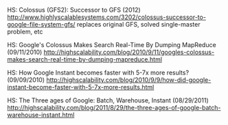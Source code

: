 HS: Colossus (GFS2): Successor to GFS (2012)
http://www.highlyscalablesystems.com/3202/colossus-successor-to-google-file-system-gfs/
replaces original GFS, solved single-master problem, etc

HS: Google's Colossus Makes Search Real-Time By Dumping MapReduce (09/11/2010)
http://highscalability.com/blog/2010/9/11/googles-colossus-makes-search-real-time-by-dumping-mapreduce.html

HS: How Google Instant becomes faster with 5-7x more results? (09/09/2010)
http://highscalability.com/blog/2010/9/9/how-did-google-instant-become-faster-with-5-7x-more-results.html

HS: The Three ages of Google: Batch, Warehouse, Instant (08/29/2011)
http://highscalability.com/blog/2011/8/29/the-three-ages-of-google-batch-warehouse-instant.html

